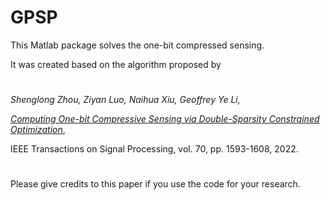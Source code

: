 # GPSP
This Matlab package solves the one-bit compressed sensing.

It was created based on the algorithm proposed by 

# 
*Shenglong Zhou, Ziyan Luo, Naihua Xiu, Geoffrey Ye Li, </p>
[Computing One-bit Compressive Sensing via Double-Sparsity Constrained Optimization](https://ieeexplore.ieee.org/document/9729395)*, </p>
IEEE Transactions on Signal Processing, vol. 70, pp. 1593-1608, 2022.
#

Please give credits to this paper if you use the code for your research.


